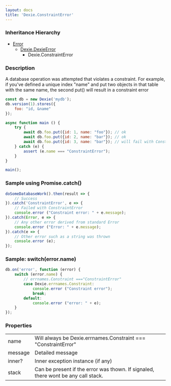 ```yaml
---
layout: docs
title: 'Dexie.ConstraintError'
---
```


### Inheritance Hierarchy

* [Error](https://developer.mozilla.org/en-US/docs/Web/JavaScript/Reference/Global_Objects/Error)
  * [Dexie.DexieError](/docs/DexieErrors/DexieError)
    * Dexie.ConstraintError

### Description 

A database operation was attempted that violates a constraint. For example, if you've defined a unique index "name" and put two objects in that table with the same name, the second put() will result in a constraint error

```javascript
const db = new Dexie('mydb');
db.version(1).stores({
    foo: "id, &name"
});

async function main () {
    try {
        await db.foo.put({id: 1, name: "foo"}); // ok
        await db.foo.put({id: 2, name: "bar"}); // ok
        await db.foo.put({id: 3, name: "bar"}); // will fail with ConstraintError
    } catch (e) {
        assert (e.name === "ConstraintError");
    }
}

main();

```

### Sample using Promise.catch()

```javascript
doSomeDatabaseWork().then(result => {
    // Success
}).catch('ConstraintError', e => {
    // Failed with ConstraintError
    console.error ("Constraint error: " + e.message);
}).catch(Error, e => {
    // Any other error derived from standard Error
    console.error ("Error: " + e.message);
}).catch(e => {
    // Other error such as a string was thrown
    console.error (e);
});
```

### Sample: switch(error.name)

```javascript
db.on('error', function (error) {
    switch (error.name) {
        // errnames.Constraint ==="ConstraintError"
        case Dexie.errnames.Constraint:
            console.error ("Constraint error");
            break;
        default:
            console.error ("error: " + e);
    }
});
```

### Properties

<table>
<tr><td>name</td><td>Will always be Dexie.errnames.Constraint === "ConstraintError"</td></tr>
<tr><td>message</td><td>Detailed message</td></tr>
<tr><td>inner?</td><td>Inner exception instance (if any)</td></tr>
<tr><td>stack</td><td>Can be present if the error was thown. If signaled, there wont be any call stack.</td></tr>
</table>
